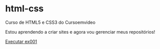 # html-css
 Curso de HTML5 e CSS3 do Cursoemvideo

Estou aprendendo a criar sites e agora vou gerenciar meus repositórios!

<a href=" https://allanvilar90.github.io/html-css/exercicios/ex001/index.html">Executar ex001</a>